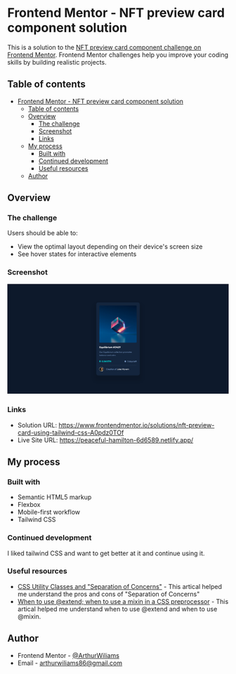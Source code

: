 # Frontend Mentor - NFT preview card component solution

This is a solution to the [NFT preview card component challenge on Frontend Mentor](https://www.frontendmentor.io/challenges/nft-preview-card-component-SbdUL_w0U). Frontend Mentor challenges help you improve your coding skills by building realistic projects.

## Table of contents

- [Frontend Mentor - NFT preview card component solution](#frontend-mentor---nft-preview-card-component-solution)
  - [Table of contents](#table-of-contents)
  - [Overview](#overview)
    - [The challenge](#the-challenge)
    - [Screenshot](#screenshot)
    - [Links](#links)
  - [My process](#my-process)
    - [Built with](#built-with)
    - [Continued development](#continued-development)
    - [Useful resources](#useful-resources)
  - [Author](#author)


## Overview

### The challenge

Users should be able to:

- View the optimal layout depending on their device's screen size
- See hover states for interactive elements

### Screenshot

![Page screenshot](./screenshot.png)

### Links

- Solution URL: <https://www.frontendmentor.io/solutions/nft-preview-card-using-tailwind-css-A0pdz0TOf>
- Live Site URL: <https://peaceful-hamilton-6d6589.netlify.app/>

## My process

### Built with

- Semantic HTML5 markup
- Flexbox
- Mobile-first workflow
- Tailwind CSS

### Continued development

I liked tailwind CSS and want to get better at it and continue using it.

### Useful resources

- [CSS Utility Classes and "Separation of Concerns"](https://adamwathan.me/css-utility-classes-and-separation-of-concerns/) - This artical helped me understand the pros and cons of "Separation of Concerns"
- [When to use @extend; when to use a mixin in a CSS preprocessor](https://csswizardry.com/2014/11/when-to-use-extend-when-to-use-a-mixin/) - This artical helped me understand when to use @extend and when to use @mixin.

## Author

- Frontend Mentor - [@ArthurWiliams](https://www.frontendmentor.io/profile/ArthurWiliams)
- Email - [arthurwiliams86@gmail.com](mailto:arthurwiliams86@gmail.com)
